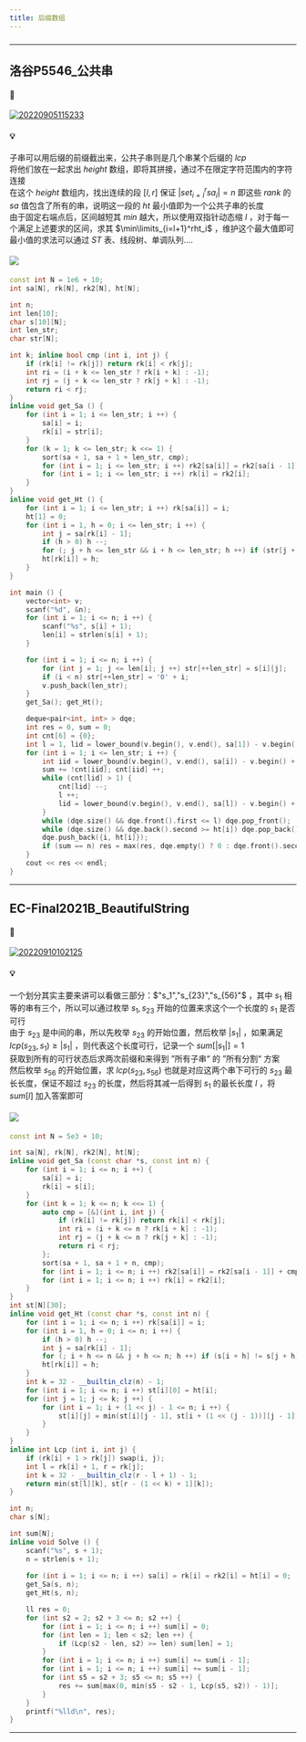 ```yaml
---
title: 后缀数组
---
```


###
<hr>

## 洛谷P5546_公共串

#### 🔗
<a href="https://www.luogu.com.cn/problem/P5546">![20220905115233](https://raw.githubusercontent.com/Tequila-Avage/PicGoBeds/master/20220905115233.png)</a>

#### 💡
子串可以用后缀的前缀截出来，公共子串则是几个串某个后缀的 $lcp$   
将他们放在一起求出 $height$ 数组，即将其拼接，通过不在限定字符范围内的字符连接  
在这个 $height$ 数组内，找出连续的段 $[l,r]$ 保证 $|set_{i=l}^rsa_i|=n$ 即这些 $rank$ 的 $sa$ 值包含了所有的串，说明这一段的 $ht$ 最小值即为一个公共子串的长度  
由于固定右端点后，区间越短其 $min$ 越大，所以使用双指针动态缩 $l$ ，对于每一个满足上述要求的区间，求其 $\min\limits_{i=l+1}^rht_i$ ，维护这个最大值即可  
最小值的求法可以通过 $ST$ 表、线段树、单调队列.... 

#### <img src="https://img-blog.csdnimg.cn/20210713144601841.png" >
```cpp
const int N = 1e6 + 10;
int sa[N], rk[N], rk2[N], ht[N];

int n;
int len[10];
char s[10][N];
int len_str;
char str[N];

int k; inline bool cmp (int i, int j) {
    if (rk[i] != rk[j]) return rk[i] < rk[j];
    int ri = (i + k <= len_str ? rk[i + k] : -1);
    int rj = (j + k <= len_str ? rk[j + k] : -1);
    return ri < rj;
}
inline void get_Sa () {
    for (int i = 1; i <= len_str; i ++) {
        sa[i] = i;
        rk[i] = str[i];
    }
    for (k = 1; k <= len_str; k <<= 1) {
        sort(sa + 1, sa + 1 + len_str, cmp);
        for (int i = 1; i <= len_str; i ++) rk2[sa[i]] = rk2[sa[i - 1]] + cmp(sa[i - 1], sa[i]);
        for (int i = 1; i <= len_str; i ++) rk[i] = rk2[i];
    }
}
inline void get_Ht () {
    for (int i = 1; i <= len_str; i ++) rk[sa[i]] = i;
    ht[1] = 0;
    for (int i = 1, h = 0; i <= len_str; i ++) {
        int j = sa[rk[i] - 1];
        if (h > 0) h --;
        for (; j + h <= len_str && i + h <= len_str; h ++) if (str[j + h] != str[i + h]) break;
        ht[rk[i]] = h;
    }
}

int main () {
    vector<int> v;
    scanf("%d", &n);
    for (int i = 1; i <= n; i ++) { 
        scanf("%s", s[i] + 1);
        len[i] = strlen(s[i] + 1);
    }

    for (int i = 1; i <= n; i ++) {
        for (int j = 1; j <= len[i]; j ++) str[++len_str] = s[i][j];
        if (i < n) str[++len_str] = '0' + i;
        v.push_back(len_str);
    }
    get_Sa(); get_Ht();

    deque<pair<int, int> > dqe;
    int res = 0, sum = 0;
    int cnt[6] = {0};
    int l = 1, lid = lower_bound(v.begin(), v.end(), sa[1]) - v.begin() + 1;
    for (int i = 1; i <= len_str; i ++) {
        int iid = lower_bound(v.begin(), v.end(), sa[i]) - v.begin() + 1;
        sum += !cnt[iid]; cnt[iid] ++;
        while (cnt[lid] > 1) {
            cnt[lid] --;
            l ++;
            lid = lower_bound(v.begin(), v.end(), sa[l]) - v.begin() + 1;
        }
        while (dqe.size() && dqe.front().first <= l) dqe.pop_front();
        while (dqe.size() && dqe.back().second >= ht[i]) dqe.pop_back();
        dqe.push_back({i, ht[i]});
        if (sum == n) res = max(res, dqe.empty() ? 0 : dqe.front().second);
    }
    cout << res << endl;
}
```
<hr>

## EC-Final2021B_BeautifulString

#### 🔗
<a href="https://codeforces.com/gym/103861/problem/B">![20220910102125](https://raw.githubusercontent.com/Tequila-Avage/PicGoBeds/master/20220910102125.png)</a>

#### 💡
一个划分其实主要来讲可以看做三部分：$"s_1","s_{23}","s_{56}"$ ，其中 $s_1$ 相等的串有三个，所以可以通过枚举 $s_1,s_{23}$ 开始的位置来求这个一个长度的 $s_1$ 是否可行  
由于 $s_{23}$ 是中间的串，所以先枚举 $s_{23}$ 的开始位置，然后枚举 $|s_1|$ ，如果满足 $lcp(s_{23},s_1)\ge |s_1|$ ，则代表这个长度可行，记录一个 $sum[|s_1|]=1$   
获取到所有的可行状态后求两次前缀和来得到 ”所有子串“ 的 ”所有分割“ 方案  
然后枚举 $s_{56}$ 的开始位置，求 $lcp(s_{23},s_{56})$ 也就是对应这两个串下可行的 $s_{23}$ 最长长度，保证不超过 $s_{23}$ 的长度，然后将其减一后得到 $s_1$ 的最长长度 $l$ ，将 $sum[l]$ 加入答案即可     

#### <img src="https://img-blog.csdnimg.cn/20210713144601841.png" >
```cpp
const int N = 5e3 + 10;

int sa[N], rk[N], rk2[N], ht[N];
inline void get_Sa (const char *s, const int n) {
    for (int i = 1; i <= n; i ++) {
        sa[i] = i;
        rk[i] = s[i];
    }
    for (int k = 1; k <= n; k <<= 1) {
        auto cmp = [&](int i, int j) {
            if (rk[i] != rk[j]) return rk[i] < rk[j];
            int ri = (i + k <= n ? rk[i + k] : -1);
            int rj = (j + k <= n ? rk[j + k] : -1);
            return ri < rj;
        };
        sort(sa + 1, sa + 1 + n, cmp);
        for (int i = 1; i <= n; i ++) rk2[sa[i]] = rk2[sa[i - 1]] + cmp(sa[i - 1], sa[i]);
        for (int i = 1; i <= n; i ++) rk[i] = rk2[i];
    }
}
int st[N][30];
inline void get_Ht (const char *s, const int n) {
    for (int i = 1; i <= n; i ++) rk[sa[i]] = i;
    for (int i = 1, h = 0; i <= n; i ++) {
        if (h > 0) h --;
        int j = sa[rk[i] - 1];
        for (; i + h <= n && j + h <= n; h ++) if (s[i + h] != s[j + h]) break;
        ht[rk[i]] = h;
    }
    int k = 32 - __builtin_clz(n) - 1;
    for (int i = 1; i <= n; i ++) st[i][0] = ht[i];
    for (int j = 1; j <= k; j ++) {
        for (int i = 1; i + (1 << j) - 1 <= n; i ++) {
            st[i][j] = min(st[i][j - 1], st[i + (1 << (j - 1))][j - 1]);
        }
    }
}
inline int Lcp (int i, int j) {
    if (rk[i] + 1 > rk[j]) swap(i, j);
    int l = rk[i] + 1, r = rk[j];
    int k = 32 - __builtin_clz(r - l + 1) - 1;
    return min(st[l][k], st[r - (1 << k) + 1][k]);
}

int n;
char s[N];

int sum[N];
inline void Solve () {
    scanf("%s", s + 1);
    n = strlen(s + 1);
    
    for (int i = 1; i <= n; i ++) sa[i] = rk[i] = rk2[i] = ht[i] = 0;
    get_Sa(s, n);
    get_Ht(s, n);

    ll res = 0;
    for (int s2 = 2; s2 + 3 <= n; s2 ++) {
        for (int i = 1; i <= n; i ++) sum[i] = 0;
        for (int len = 1; len < s2; len ++) {
            if (Lcp(s2 - len, s2) >= len) sum[len] = 1;
        }
        for (int i = 1; i <= n; i ++) sum[i] += sum[i - 1];
        for (int i = 1; i <= n; i ++) sum[i] += sum[i - 1];
        for (int s5 = s2 + 3; s5 <= n; s5 ++) {
            res += sum[max(0, min(s5 - s2 - 1, Lcp(s5, s2)) - 1)];
        }
    }
    printf("%lld\n", res);
}
```
<hr>
